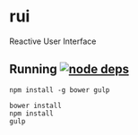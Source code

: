 rui
====

Reactive User Interface

## Running [![node deps](https://david-dm.org/eikeon/rui.png)](https://david-dm.org/eikeon/rui)

```
npm install -g bower gulp

bower install
npm install
gulp
```
